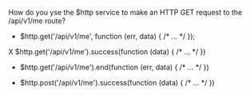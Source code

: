How do you yse the $http service to make an HTTP GET request to the /api/v1/me route?

- $http.get('/api/v1/me', function (err, data) { /* ... */ });

X $http.get('/api/v1/me').success(function (data) { /* ... */ })

- $http.get('/api/v1/me').end(function (err, data) { /* ... */ })

- $http.post('/api/v1/me').success(function (data) { /* ... */ })